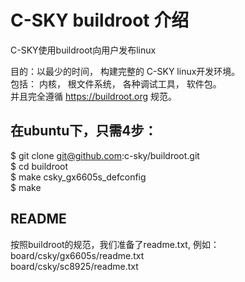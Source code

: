# C-SKY buildroot 介绍

C-SKY使用buildroot向用户发布linux

目的：以最少的时间， 构建完整的 C-SKY linux开发环境。 <br>
包括： 内核， 根文件系统， 各种调试工具， 软件包。 <br>
并且完全遵循 https://buildroot.org 规范。

## 在ubuntu下，只需4步：
$ git clone git@github.com:c-sky/buildroot.git<br>
$ cd buildroot<br>
$ make csky_gx6605s_defconfig<br>
$ make<br>

## README
按照buildroot的规范，我们准备了readme.txt, 例如：<br>
board/csky/gx6605s/readme.txt<br>
board/csky/sc8925/readme.txt<br>
